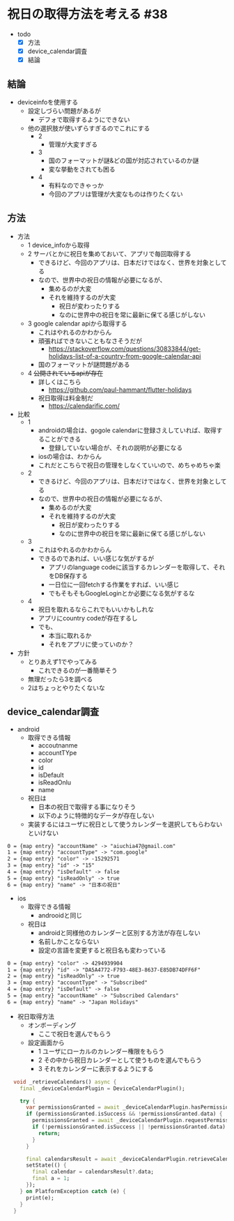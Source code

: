 # 祝日の取得方法を考える #38

- todo
  - [x] 方法
  - [x] device_calendar調査
  - [x] 結論

## 結論

- deviceinfoを使用する
  - 設定しづらい問題があるが
    - デフォで取得するようにできない
  - 他の選択肢が使いずらすぎるのでこれにする
    - 2
      - 管理が大変すぎる
    - 3
      - 国のフォーマットが謎&どの国が対応されているのか謎
      - 変な挙動をされても困る
    - 4
      - 有料なのできゃっか
      - 今回のアプリは管理が大変なものは作りたくない

## 方法

- 方法
  - 1 device_infoから取得
  - 2 サーバとかに祝日を集めておいて、アプリで毎回取得する
    - できるけど、今回のアプリは、日本だけではなく、世界を対象としてる
    - なので、世界中の祝日の情報が必要になるが、
      - 集めるのが大変
      - それを維持するのが大変
        - 祝日が変わったりする
        - なのに世界中の祝日を常に最新に保てる感じがしない
  - 3 google calendar apiから取得する
    - これはやれるのかわからん
    - 頑張ればできないこともなさそうだが
      - <https://stackoverflow.com/questions/30833844/get-holidays-list-of-a-country-from-google-calendar-api>
    - 国のフォーマットが謎問題がある
  - 4 ~~公開されているapiが存在~~
    - 詳しくはこちら
      - <https://github.com/paul-hammant/flutter-holidays>
    - 祝日取得は料金制だ
      - <https://calendarific.com/>
- 比較
  - 1
    - androidの場合は、gogole calendarに登録さえしていれば、取得することができる
      - 登録していない場合が、それの説明が必要になる
    - iosの場合は、わからん
    - これだとこちらで祝日の管理をしなくていいので、めちゃめちゃ楽
  - 2
    - できるけど、今回のアプリは、日本だけではなく、世界を対象としてる
    - なので、世界中の祝日の情報が必要になるが、
      - 集めるのが大変
      - それを維持するのが大変
        - 祝日が変わったりする
        - なのに世界中の祝日を常に最新に保てる感じがしない
  - 3
    - これはやれるのかわからん
    - できるのであれば、いい感じな気がするが
      - アプリのlanguage codeに該当するカレンダーを取得して、それをDB保存する
      - 一日位に一回fetchする作業をすれば、いい感じ
      - でもそもそもGoogleLoginとか必要になる気がするな
  - 4
    - 祝日を取れるならこれでもいいかもしれな
    - アプリにcountry codeが存在するし
    - でも、
      - 本当に取れるか
      - それをアプリに使っていのか？
- 方針
  - とりあえず1でやってみる
    - これできるのが一番簡単そう
  - 無理だったら3を調べる
  - 2はちょっとやりたくないな

## device_calendar調査

- android
  - 取得できる情報
    - accoutnanme
    - accountTYpe
    - color
    - id
    - isDefault
    - isReadOnlu
    - name
  - 祝日は
    - 日本の祝日で取得する事になりそう
    - 以下のように特徴的なデータが存在しない
  - 実装するにはユーザに祝日として使うカレンダーを選択してもらわないといけない

```txt
0 = {map entry} "accountName" -> "aiuchia47@gmail.com"
1 = {map entry} "accountType" -> "com.google"
2 = {map entry} "color" -> -15292571
3 = {map entry} "id" -> "15"
4 = {map entry} "isDefault" -> false
5 = {map entry} "isReadOnly" -> true
6 = {map entry} "name" -> "日本の祝日"
```

- ios
  - 取得できる情報
    - androoidと同じ
  - 祝日は
    - androidと同様他のカレンダーと区別する方法が存在しない
    - 名前しかことならない
    - 設定の言語を変更すると祝日名も変わっている

```txt
0 = {map entry} "color" -> 4294939904
1 = {map entry} "id" -> "DA5A4772-F793-48E3-8637-E85DB74DFF6F"
2 = {map entry} "isReadOnly" -> true
3 = {map entry} "accountType" -> "Subscribed"
4 = {map entry} "isDefault" -> false
5 = {map entry} "accountName" -> "Subscribed Calendars"
6 = {map entry} "name" -> "Japan Holidays"
```

- 祝日取得方法
  - オンボーディング
    - ここで祝日を選んでもらう
  - 設定画面から
    - 1 ユーザにローカルのカレンダー権限をもらう
    - 2 その中から祝日カレンダーとして使うものを選んでもらう
    - 3 それをカレンダーに表示するようにする

```dart
  void _retrieveCalendars() async {
    final _deviceCalendarPlugin = DeviceCalendarPlugin();

    try {
      var permissionsGranted = await _deviceCalendarPlugin.hasPermissions();
      if (permissionsGranted.isSuccess && !permissionsGranted.data) {
        permissionsGranted = await _deviceCalendarPlugin.requestPermissions();
        if (!permissionsGranted.isSuccess || !permissionsGranted.data) {
          return;
        }
      }

      final calendarsResult = await _deviceCalendarPlugin.retrieveCalendars();
      setState(() {
        final calendar = calendarsResult?.data;
        final a = 1;
      });
    } on PlatformException catch (e) {
      print(e);
    }
  }
```
